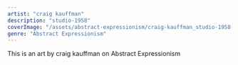 ```yaml
---
artist: "craig kauffman"
description: "studio-1958"
coverImage: "/assets/abstract-expressionism/craig-kauffman_studio-1958.jpg"
genre: "Abstract Expressionism"
---
```

This is an art by craig kauffman on Abstract Expressionism


